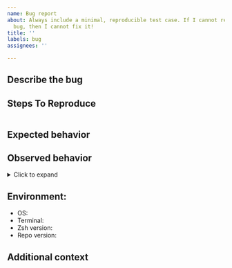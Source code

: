 ```yaml
---
name: Bug report
about: Always include a minimal, reproducible test case. If I cannot reproduce the
  bug, then I cannot fix it!
title: ''
labels: bug
assignees: ''

---
```


<!-- Please complete the following information: -->

## Describe the bug
<!-- A clear and concise description of what the bug is -->

## Steps To Reproduce
<!-- Preferably code that I can copy-paste directly into my terminal -->
```zsh

```

## Expected behavior
<!-- A clear and concise description of what you expected to happen -->

## Observed behavior
<!-- What actually happened -->
<!-- If you have lots of output or screenshots, put them inside a collapsible section, like this: -->
<details><summary>Click to expand</summary>

<!-- Leave 👆this line blank! -->
</details>

## Environment:
 - OS: <!-- e.g. macOS, Ubuntu -->
 - Terminal: <!-- e.g. Terminal.app, Konsole, Gnome Terminal -->
 - Zsh version: <!-- print $ZSH_VERSION -->
 - Repo version: <!-- git branch -v --points-at=@ -->

## Additional context
<!-- Add any other context about the problem here. -->
